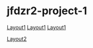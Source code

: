 # jfdzr2-project-1
[Layout1](https://kamil12a.github.io/jfdzr2-project-1/index2.html) 
[Layout1](https://kamil12a.github.io/jfdzr2-project-1/touch.html)
[Layout1](https://kamil12a.github.io/jfdzr2-project-1/info.html)


[Layout2](https://kamil12a.github.io/jfdzr2-project-1/layout2/index.html)
